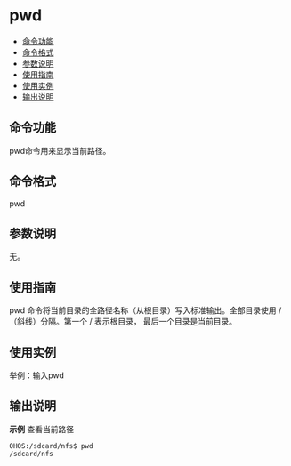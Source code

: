 # pwd<a name="ZH-CN_TOPIC_0000001133846488"></a>

-   [命令功能](#section197737712267)
-   [命令格式](#section1544061016267)
-   [参数说明](#section599112120262)
-   [使用指南](#section66901116152615)
-   [使用实例](#section7427181922612)
-   [输出说明](#section116313389418)

## 命令功能<a name="section197737712267"></a>

pwd命令用来显示当前路径。

## 命令格式<a name="section1544061016267"></a>

pwd

## 参数说明<a name="section599112120262"></a>

无。

## 使用指南<a name="section66901116152615"></a>

pwd 命令将当前目录的全路径名称（从根目录）写入标准输出。全部目录使用 / （斜线）分隔。第一个 / 表示根目录， 最后一个目录是当前目录。

## 使用实例<a name="section7427181922612"></a>

举例：输入pwd

## 输出说明<a name="section116313389418"></a>

**示例**  查看当前路径

```shell
OHOS:/sdcard/nfs$ pwd
/sdcard/nfs
```

